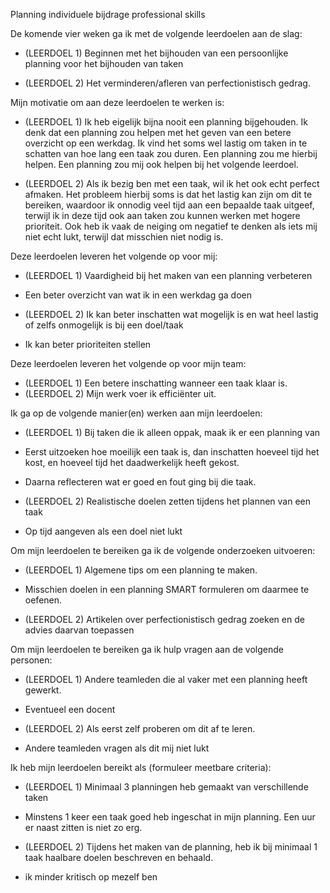 Planning individuele bijdrage professional skills

De komende vier weken ga ik met de volgende leerdoelen aan de slag:

- (LEERDOEL 1) Beginnen met het bijhouden van een persoonlijke planning voor het bijhouden van taken

- (LEERDOEL 2) Het verminderen/afleren van perfectionistisch gedrag.

Mijn motivatie om aan deze leerdoelen te werken is:

- (LEERDOEL 1) Ik heb eigelijk bijna nooit een planning bijgehouden. Ik denk dat een planning zou helpen met het geven van een betere overzicht op een werkdag. Ik vind het soms wel lastig om taken in te schatten van hoe lang een taak zou duren. Een planning zou me hierbij helpen. Een planning zou mij ook helpen bij het volgende leerdoel.

- (LEERDOEL 2) Als ik bezig ben met een taak, wil ik het ook echt perfect afmaken. Het probleem hierbij soms is dat het lastig kan zijn om dit te bereiken, waardoor ik onnodig veel tijd aan een bepaalde taak uitgeef, terwijl ik in deze tijd ook aan taken zou kunnen werken met hogere prioriteit. Ook heb ik vaak de neiging om negatief te denken als iets mij niet echt lukt, terwijl dat misschien niet nodig is.

Deze leerdoelen leveren het volgende op voor mij:

- (LEERDOEL 1) Vaardigheid bij het maken van een planning verbeteren
- Een beter overzicht van wat ik in een werkdag ga doen

- (LEERDOEL 2) Ik kan beter inschatten wat mogelijk is en wat heel lastig of zelfs onmogelijk is bij een doel/taak
- Ik kan beter prioriteiten stellen

Deze leerdoelen leveren het volgende op voor mijn team:
- (LEERDOEL 1) Een betere inschatting wanneer een taak klaar is.
- (LEERDOEL 2) Mijn werk voer ik efficiënter uit.

Ik ga op de volgende manier(en) werken aan mijn leerdoelen:
- (LEERDOEL 1) Bij taken die ik alleen oppak, maak ik er een planning van
- Eerst uitzoeken hoe moeilijk een taak is, dan inschatten hoeveel tijd het kost, en hoeveel tijd het daadwerkelijk heeft gekost.
- Daarna reflecteren wat er goed en fout ging bij die taak.

- (LEERDOEL 2) Realistische doelen zetten tijdens het plannen van een taak
- Op tijd aangeven als een doel niet lukt

Om mijn leerdoelen te bereiken ga ik de volgende onderzoeken uitvoeren:
- (LEERDOEL 1) Algemene tips om een planning te maken. 
- Misschien doelen in een planning SMART formuleren om daarmee te oefenen.

- (LEERDOEL 2) Artikelen over perfectionistisch gedrag zoeken en de advies daarvan toepassen

Om mijn leerdoelen te bereiken ga ik hulp vragen aan de volgende personen:
- (LEERDOEL 1) Andere teamleden die al vaker met een planning heeft gewerkt.
- Eventueel een docent

- (LEERDOEL 2) Als eerst zelf proberen om dit af te leren.
- Andere teamleden vragen als dit mij niet lukt

Ik heb mijn leerdoelen bereikt als (formuleer meetbare criteria):
- (LEERDOEL 1) Minimaal 3 planningen heb gemaakt van verschillende taken
- Minstens 1 keer een taak goed heb ingeschat in mijn planning. Een uur er naast zitten is niet zo erg.

- (LEERDOEL 2) Tijdens het maken van de planning, heb ik bij minimaal 1 taak haalbare doelen beschreven en behaald.
- ik minder kritisch op mezelf ben
